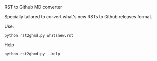 RST to Github MD converter

Specially tailored to convert what's new RSTs to Github releases format.

Use:

`python rst2ghmd.py whatsnew.rst`

Help

`python rst2ghmd.py --help`
